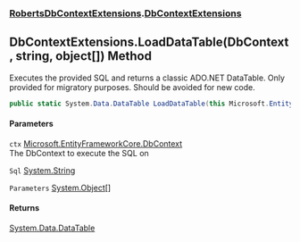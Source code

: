 ### [RobertsDbContextExtensions](RobertsDbContextExtensions 'RobertsDbContextExtensions').[DbContextExtensions](DbContextExtensions 'RobertsDbContextExtensions.DbContextExtensions')
## DbContextExtensions.LoadDataTable(DbContext, string, object[]) Method
Executes the provided SQL and returns a classic ADO.NET DataTable. 
Only provided for migratory purposes. Should be avoided for new code.
```csharp
public static System.Data.DataTable LoadDataTable(this Microsoft.EntityFrameworkCore.DbContext ctx, string Sql, params object[] Parameters);
```
#### Parameters
<a name='RobertsDbContextExtensions_DbContextExtensions_LoadDataTable(Microsoft_EntityFrameworkCore_DbContext_string_object__)_ctx'></a>
`ctx` [Microsoft.EntityFrameworkCore.DbContext](https://docs.microsoft.com/en-us/dotnet/api/Microsoft.EntityFrameworkCore.DbContext 'Microsoft.EntityFrameworkCore.DbContext')  
The DbContext to execute the SQL on
  
<a name='RobertsDbContextExtensions_DbContextExtensions_LoadDataTable(Microsoft_EntityFrameworkCore_DbContext_string_object__)_Sql'></a>
`Sql` [System.String](https://docs.microsoft.com/en-us/dotnet/api/System.String 'System.String')  
  
<a name='RobertsDbContextExtensions_DbContextExtensions_LoadDataTable(Microsoft_EntityFrameworkCore_DbContext_string_object__)_Parameters'></a>
`Parameters` [System.Object](https://docs.microsoft.com/en-us/dotnet/api/System.Object 'System.Object')[[]](https://docs.microsoft.com/en-us/dotnet/api/System.Array 'System.Array')  
  
#### Returns
[System.Data.DataTable](https://docs.microsoft.com/en-us/dotnet/api/System.Data.DataTable 'System.Data.DataTable')  

